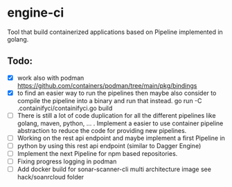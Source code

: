 # engine-ci

Tool that build containerized applications based on Pipeline implemented in golang.

## Todo:

- [x] work also with podman https://github.com/containers/podman/tree/main/pkg/bindings
- [x] to find an easier way to run the pipelines then maybe also consider to compile the pipeline into a binary and run that instead.
      go run -C .containifyci/containifyci.go build
- [ ] There is still a lot of code duplication for all the different pipelines like golang, maven, python, … . Implement a easier to use container pipeline abstraction to reduce the code for providing new pipelines.
- [ ] Working on the rest api endpoint and maybe implement a first Pipeline in
- [ ] python by using this rest api endpoint (similar to Dagger Engine)
- [ ] Implement the next Pipeline for npm based repositories.
- [ ] Fixing progress logging in podman
- [ ] Add docker build for sonar-scanner-cli multi architecture image see hack/soanrcloud folder
